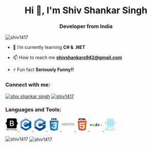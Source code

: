 <h1 align="center">Hi 👋, I'm Shiv Shankar Singh</h1>
<h3 align="center">Developer from India</h3>

<p align="left"> <img src="https://komarev.com/ghpvc/?username=shiv1417&label=Profile%20views&color=0e75b6&style=flat" alt="shiv1417" /> </p>

- 🌱 I’m currently learning **C# & .NET**

- 📫 How to reach me **shivshankars942@gmail.com**

- ⚡ Fun fact **Seriously Funny!!**

<h3 align="left">Connect with me:</h3>
<p align="left">
<a href="https://linkedin.com/in/shiv shankar singh" target="blank"><img align="center" src="https://raw.githubusercontent.com/rahuldkjain/github-profile-readme-generator/master/src/images/icons/Social/linked-in-alt.svg" alt="shiv shankar singh" height="30" width="40" /></a>
<a href="https://www.codechef.com/users/shiv1417" target="blank"><img align="center" src="https://cdn.jsdelivr.net/npm/simple-icons@3.1.0/icons/codechef.svg" alt="shiv1417" height="30" width="40" /></a>
</p>

<h3 align="left">Languages and Tools:</h3>
<p align="left"> <a href="https://getbootstrap.com" target="_blank"> <img src="https://raw.githubusercontent.com/devicons/devicon/master/icons/bootstrap/bootstrap-plain-wordmark.svg" alt="bootstrap" width="40" height="40"/> </a> <a href="https://www.cprogramming.com/" target="_blank"> <img src="https://raw.githubusercontent.com/devicons/devicon/master/icons/c/c-original.svg" alt="c" width="40" height="40"/> </a> <a href="https://www.w3schools.com/cpp/" target="_blank"> <img src="https://raw.githubusercontent.com/devicons/devicon/master/icons/cplusplus/cplusplus-original.svg" alt="cplusplus" width="40" height="40"/> </a> <a href="https://www.w3schools.com/css/" target="_blank"> <img src="https://raw.githubusercontent.com/devicons/devicon/master/icons/css3/css3-original-wordmark.svg" alt="css3" width="40" height="40"/> </a> <a href="https://expressjs.com" target="_blank"> <img src="https://raw.githubusercontent.com/devicons/devicon/master/icons/express/express-original-wordmark.svg" alt="express" width="40" height="40"/> </a> <a href="https://www.w3.org/html/" target="_blank"> <img src="https://raw.githubusercontent.com/devicons/devicon/master/icons/html5/html5-original-wordmark.svg" alt="html5" width="40" height="40"/> </a> <a href="https://nodejs.org" target="_blank"> <img src="https://raw.githubusercontent.com/devicons/devicon/master/icons/nodejs/nodejs-original-wordmark.svg" alt="nodejs" width="40" height="40"/> </a> <a href="https://reactjs.org/" target="_blank"> <img src="https://raw.githubusercontent.com/devicons/devicon/master/icons/react/react-original-wordmark.svg" alt="react" width="40" height="40"/> </a> </p>

<p><img align="left" src="https://github-readme-stats.vercel.app/api/top-langs?username=shiv1417&show_icons=true&locale=en&layout=compact" alt="shiv1417" /></p>

<p>&nbsp;<img align="center" src="https://github-readme-stats.vercel.app/api?username=shiv1417&show_icons=true&locale=en" alt="shiv1417" /></p>

